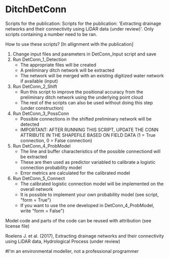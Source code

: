 # DitchDetConn
Scripts for the publication: Scripts for the publication: 'Extracting drainage networks and their connectivity using LiDAR data (under review)'. Only scripts containing a number need to be ran.

How to use these scripts? [In allignment with the publication]

1. Change input files and parameters in DetConn_Input script and save
2. Run DetConn_1_Detection
    - The appropriate files will be created
    - A preliminary ditch network will be extracted
    - The network will be merged with an existing digitized water network if available (input)
3. Run DetConn_2_Shift
    - Run this script to improve the positional accuracy from the preliminary ditch network using the underlying point cloud
    - The rest of the scripts can also be used without doing this step (under construction)
4. Run DetConn_3_PossConn
    - Possible connections in the shifted preliminary network will be detected
    - IMPORTANT: AFTER RUNNING THIS SCRIPT, UPDATE THE CONN ATTRIBUTE IN THE SHAPEFILE BASED ON FIELD DATA 
      (1 = True connection, 0 = False connection)
5. Run DetConn_4_ProbModel
    - The line and buffer characteristics of the possible connectiond will be extracted
    - These are then used as predictor variabled to calibrate a logistic connection probability model
    - Error metrics are calculated for the calibrated model
6. Run DetConn_5_Connect
    - The calibrated logistic connection model will be implemented on the overall network
    - It is possible to implement your own probability model (see script, "form = True")
    - If you want to use the one developed in DetConn_4_ProbModel, write "form = False")

Model code and parts of the code can be reused with attribution (see license file)

Roelens J. et al. (2017), Extracting drainage networks and their connectivity using LiDAR data, Hydrological Process (under review)

#I'm an environmental modeller, not a professional programmer
